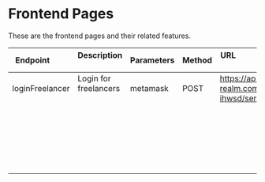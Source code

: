 # Frontend Pages

These are the frontend pages and their related features. 

  
| Endpoint        | Description            | Parameters | Method | URL                                                                                                                                       |  
|-----------------|------------------------|------------|--------|-------------------------------------------------------------------------------------------------------------------------------------------|  
| loginFreelancer | Login for freelancers  | metamask   | POST   | https://ap-southeast-1.aws.webhooks.mongodb-realm.com/api/client/v2.0/app/whiz-ihwsd/service/freelancers/incoming_webhook/loginFreelancer |  
|                 |                        |            |        |                                                                                                                                           |  
|                 |                        |            |        |                                                                                                                                           |  
|                 |                        |            |        |                                                                                                                                           |
